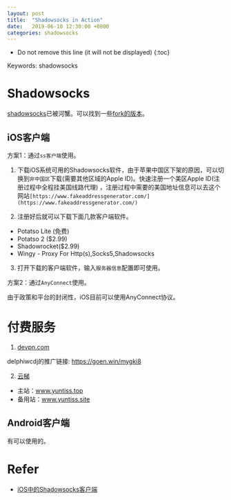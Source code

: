 ```yaml
---
layout: post
title:  "Shadowsocks in Action"
date:   2019-06-10 12:30:00 +0800
categories: shadowsocks
---
```


* Do not remove this line (it will not be displayed)
{:toc}

Keywords: shadowsocks


# Shadowsocks

[shadowsocks](https://github.com/shadowsocks/shadowsocks)已被河蟹。可以找到一些[fork的版本](https://github.com/ziggear/shadowsocks)。


## iOS客户端

方案1：通过`ss客户端`使用。

1. 下载iOS系统可用的Shadowsocks软件，由于苹果中国区下架的原因，可以切换到`非中国区`下载(需要其他区域的Apple ID)。快速注册一个美区Apple ID(注册过程中全程挂美国线路代理) ，注册过程中需要的美国地址信息可以去这个网站`[https://www.fakeaddressgenerator.com/](https://www.fakeaddressgenerator.com/)`

2. 注册好后就可以下载下面几款客户端软件。

* Potatso Lite (免费)
* Potatso 2 ($2.99)
* Shadowrocket($2.99)
* Wingy - Proxy For Http(s),Socks5,Shadowsocks

3. 打开下载的客户端软件，输入`服务器信息`配置即可使用。

方案2：通过`AnyConnect`使用。

由于政策和平台的封闭性，iOS目前可以使用AnyConnect协议。


# 付费服务

1. [devpn.com](devpn.com)  

delphiwcdj的推广链接: https://goen.win/mygki8   


2. [云梯](https://yunti-16.xyz/index.html) 

* 主站：www.yuntiss.top
* 备用站：www.yuntiss.site

## Android客户端

有可以使用的。


# Refer

* [iOS中的Shadowsocks客户端]

[iOS中的Shadowsocks客户端]: https://crifan.github.io/scientific_network_summary/website/server_client_mode/ss_client/client_ios.html
